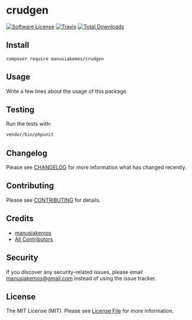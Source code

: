 # crudgen

[![Software License](https://img.shields.io/badge/license-MIT-brightgreen.svg?style=flat-square)](LICENSE.md)
[![Travis](https://img.shields.io/travis/manusiakemos/crudgen.svg?style=flat-square)]()
[![Total Downloads](https://img.shields.io/packagist/dt/manusiakemos/crudgen.svg?style=flat-square)](https://packagist.org/packages/manusiakemos/crudgen)

## Install
`composer require manusiakemos/crudgen`

## Usage
Write a few lines about the usage of this package.

## Testing
Run the tests with:

``` bash
vendor/bin/phpunit
```

## Changelog
Please see [CHANGELOG](CHANGELOG.md) for more information what has changed recently.

## Contributing
Please see [CONTRIBUTING](CONTRIBUTING.md) for details.

## Credits

- [manusiakemos](https://github.com/manusiakemos)
- [All Contributors](https://github.com/manusiakemos/crudgen/contributors)

## Security
If you discover any security-related issues, please email manusiakemos@gmail.com instead of using the issue tracker.

## License
The MIT License (MIT). Please see [License File](/LICENSE.md) for more information.